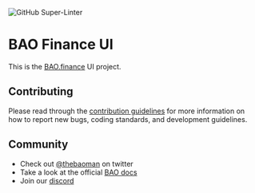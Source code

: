 ![GitHub Super-Linter](https://github.com/baofinance/ui/workflows/Lint%20Code%20Base/badge.svg)

# BAO Finance UI
This is the [BAO.finance](https://bao.finance) UI project. 

## Contributing
Please read through the [contribution guidelines](./CONTRIBUTING.md) for more information on 
how to report new bugs, coding standards, and development guidelines.

## Community
- Check out [@thebaoman](https://twitter.com/thebaoman) on twitter
- Take a look at the official [BAO docs](https://docs.bao.finance/)
- Join our [discord](https://discord.gg/BW3P62vJXT)
